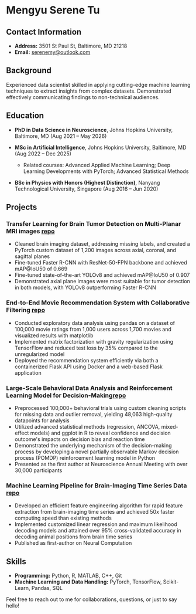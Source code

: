 # Mengyu Serene Tu

## Contact Information
- **Address:** 3501 St Paul St, Baltimore, MD 21218
- **Email:** serenemy@outlook.com

## Background
Experienced data scientist skilled in applying cutting-edge machine learning techniques to extract insights from complex datasets. Demonstrated effectively communicating findings to non-technical audiences.

## Education

- **PhD in Data Science in Neuroscience**, Johns Hopkins University, Baltimore, MD (Aug 2021 – May 2026)

- **MSc in Artificial Intelligence**, Johns Hopkins University, Baltimore, MD (Aug 2022 – Dec 2025)
  - Related courses: Advanced Applied Machine Learning; Deep Learning Developments with PyTorch; Advanced Statistical Methods

- **BSc in Physics with Honors (Highest Distinction)**, Nanyang Technological University, Singapore (Aug 2016 – Jun 2020)

## Projects

### Transfer Learning for Brain Tumor Detection on Multi-Planar MRI images [repo](https://github.com/Mengyu-TU/projects_demo/tree/main/Brain_tumor_detection)
- Cleaned brain imaging dataset, addressing missing labels, and created a PyTorch custom dataset of 1,200 images across axial, coronal, and sagittal planes
- Fine-tuned Faster R-CNN with ResNet-50-FPN backbone and achieved mAP@IoU50 of 0.669
- Fine-tuned state-of-the-art YOLOv8 and achieved mAP@IoU50 of 0.907
- Demonstrated axial plane images were most suitable for tumor detection in both models, with YOLOv8 outperforming Faster R-CNN

### End-to-End Movie Recommendation System with Collaborative Filtering [repo](https://github.com/Mengyu-TU/projects_demo/tree/main/Movie_recommender)
- Conducted exploratory data analysis using pandas on a dataset of 100,000 movie ratings from 1,000 users across 1,700 movies and visualized results with matplotlib
- Implemented matrix factorization with gravity regularization using TensorFlow and reduced test loss by 35% compared to the unregularized model
- Deployed the recommendation system efficiently via both a containerized Flask API using Docker and a web-based Flask application

### Large-Scale Behavioral Data Analysis and Reinforcement Learning Model for Decision-Making[repo](https://github.com/Mengyu-TU/projects_demo/tree/main/POMDP_RL_decision_making)
- Preprocessed 100,000+ behavioral trials using custom cleaning scripts for missing data and outlier removal, yielding 48,063 high-quality datapoints for analysis
- Utilized advanced statistical methods (regression, ANCOVA, mixed-effect models) and ggplot in R to reveal confidence and decision outcome's impacts on decision bias and reaction time
- Demonstrated the underlying mechanism of the decision-making process by developing a novel partially observable Markov decision process (POMDP) reinforcement learning model in Python
- Presented as the first author at Neuroscience Annual Meeting with over 30,000 participants

### Machine Learning Pipeline for Brain-Imaging Time Series Data [repo](https://github.com/Mengyu-TU/Position-Decoding-Methods-Based-on-Fluorescence-Calcium-Imaging)
- Developed an efficient feature engineering algorithm for rapid feature extraction from brain-imaging time series and achieved 50x faster computing speed than existing methods
- Implemented customized linear regression and maximum likelihood decoding models and attained over 95% cross-validated accuracy in decoding animal positions from brain time series
- Published as first-author on Neural Computation

## Skills

- **Programming:** Python, R, MATLAB, C++, Git
- **Machine Learning and Data Handling:** PyTorch, TensorFlow, Scikit-Learn, Pandas, SQL

Feel free to reach out to me for collaborations, questions, or just to say hello!
